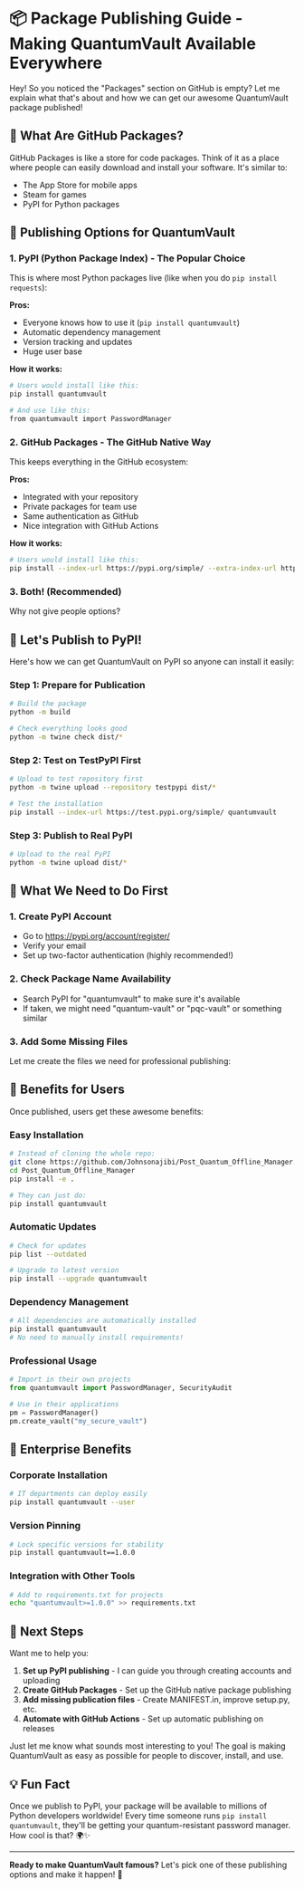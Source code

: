 # 📦 Package Publishing Guide - Making QuantumVault Available Everywhere

Hey! So you noticed the "Packages" section on GitHub is empty? Let me explain what that's about and how we can get our awesome QuantumVault package published!

## 🤔 What Are GitHub Packages?

GitHub Packages is like a store for code packages. Think of it as a place where people can easily download and install your software. It's similar to:
- The App Store for mobile apps
- Steam for games  
- PyPI for Python packages

## 🎯 Publishing Options for QuantumVault

### 1. **PyPI (Python Package Index) - The Popular Choice**
This is where most Python packages live (like when you do `pip install requests`):

**Pros:**
- Everyone knows how to use it (`pip install quantumvault`)
- Automatic dependency management
- Version tracking and updates
- Huge user base

**How it works:**
```bash
# Users would install like this:
pip install quantumvault

# And use like this:
from quantumvault import PasswordManager
```

### 2. **GitHub Packages - The GitHub Native Way**
This keeps everything in the GitHub ecosystem:

**Pros:**
- Integrated with your repository
- Private packages for team use
- Same authentication as GitHub
- Nice integration with GitHub Actions

**How it works:**
```bash
# Users would install like this:
pip install --index-url https://pypi.org/simple/ --extra-index-url https://github.com/Johnsonajibi/Post_Quantum_Offline_Manager quantumvault
```

### 3. **Both! (Recommended)**
Why not give people options?

## 🚀 Let's Publish to PyPI!

Here's how we can get QuantumVault on PyPI so anyone can install it easily:

### Step 1: Prepare for Publication
```bash
# Build the package
python -m build

# Check everything looks good
python -m twine check dist/*
```

### Step 2: Test on TestPyPI First
```bash
# Upload to test repository first
python -m twine upload --repository testpypi dist/*

# Test the installation
pip install --index-url https://test.pypi.org/simple/ quantumvault
```

### Step 3: Publish to Real PyPI
```bash
# Upload to the real PyPI
python -m twine upload dist/*
```

## 🔧 What We Need to Do First

### 1. **Create PyPI Account**
- Go to https://pypi.org/account/register/
- Verify your email
- Set up two-factor authentication (highly recommended!)

### 2. **Check Package Name Availability**
- Search PyPI for "quantumvault" to make sure it's available
- If taken, we might need "quantum-vault" or "pqc-vault" or something similar

### 3. **Add Some Missing Files**
Let me create the files we need for professional publishing:

## 📝 Benefits for Users

Once published, users get these awesome benefits:

### Easy Installation
```bash
# Instead of cloning the whole repo:
git clone https://github.com/Johnsonajibi/Post_Quantum_Offline_Manager.git
cd Post_Quantum_Offline_Manager
pip install -e .

# They can just do:
pip install quantumvault
```

### Automatic Updates
```bash
# Check for updates
pip list --outdated

# Upgrade to latest version
pip install --upgrade quantumvault
```

### Dependency Management
```bash
# All dependencies are automatically installed
pip install quantumvault
# No need to manually install requirements!
```

### Professional Usage
```python
# Import in their own projects
from quantumvault import PasswordManager, SecurityAudit

# Use in their applications
pm = PasswordManager()
pm.create_vault("my_secure_vault")
```

## 🏢 Enterprise Benefits

### Corporate Installation
```bash
# IT departments can deploy easily
pip install quantumvault --user
```

### Version Pinning
```bash
# Lock specific versions for stability
pip install quantumvault==1.0.0
```

### Integration with Other Tools
```bash
# Add to requirements.txt for projects
echo "quantumvault>=1.0.0" >> requirements.txt
```

## 🎯 Next Steps

Want me to help you:

1. **Set up PyPI publishing** - I can guide you through creating accounts and uploading
2. **Create GitHub Packages** - Set up the GitHub native package publishing
3. **Add missing publication files** - Create MANIFEST.in, improve setup.py, etc.
4. **Automate with GitHub Actions** - Set up automatic publishing on releases

Just let me know what sounds most interesting to you! The goal is making QuantumVault as easy as possible for people to discover, install, and use.

## 💡 Fun Fact

Once we publish to PyPI, your package will be available to millions of Python developers worldwide! Every time someone runs `pip install quantumvault`, they'll be getting your quantum-resistant password manager. How cool is that? 🌍✨

---

**Ready to make QuantumVault famous?** Let's pick one of these publishing options and make it happen! 🚀
